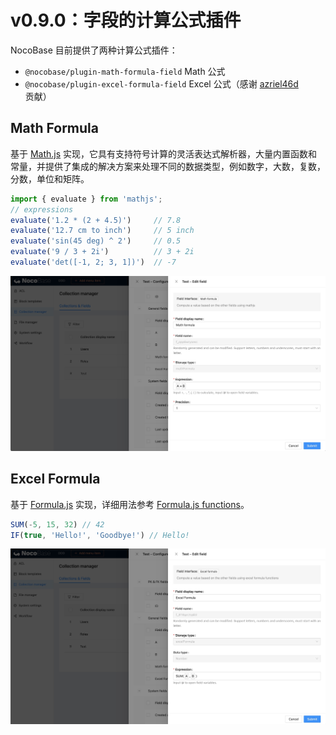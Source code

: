 # v0.9.0：字段的计算公式插件

NocoBase 目前提供了两种计算公式插件：

- `@nocobase/plugin-math-formula-field` Math 公式
- `@nocobase/plugin-excel-formula-field` Excel 公式（感谢 [azriel46d](https://github.com/nocobase/nocobase/pull/906) 贡献）

## Math Formula

基于 [Math.js](https://mathjs.org/) 实现，它具有支持符号计算的灵活表达式解析器，大量内置函数和常量，并提供了集成的解决方案来处理不同的数据类型，例如数字，大数，复数，分数，单位和矩阵。

```ts
import { evaluate } from 'mathjs';
// expressions
evaluate('1.2 * (2 + 4.5)')     // 7.8
evaluate('12.7 cm to inch')     // 5 inch
evaluate('sin(45 deg) ^ 2')     // 0.5
evaluate('9 / 3 + 2i')          // 3 + 2i
evaluate('det([-1, 2; 3, 1])')  // -7
```

<img src="./formulas/math-form.jpg" />

## Excel Formula

基于 [Formula.js](https://formulajs.info/) 实现，详细用法参考 [Formula.js functions](https://formulajs.info/functions/)。

```ts
SUM(-5, 15, 32) // 42
IF(true, 'Hello!', 'Goodbye!') // Hello!
```

<img src="./formulas/excel-form.jpg" />

